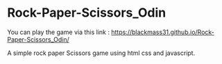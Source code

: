 # Rock-Paper-Scissors_Odin

You can play the game via this link : https://blackmass31.github.io/Rock-Paper-Scissors_Odin/

A simple rock paper Scissors game using html css and javascript.
